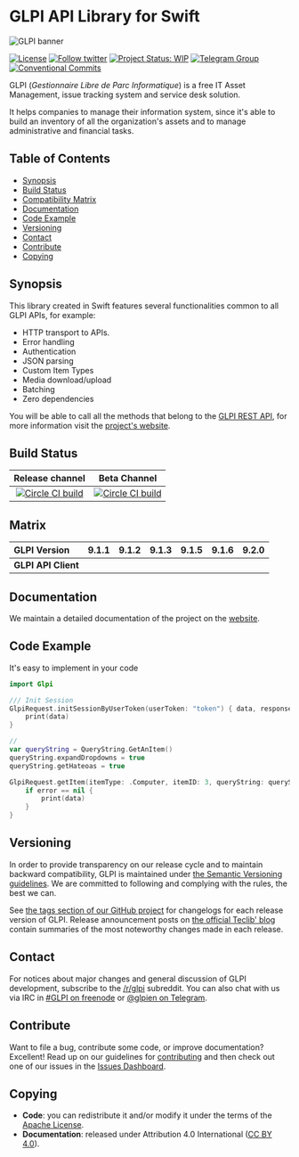 # GLPI API Library for Swift

![GLPI banner](https://user-images.githubusercontent.com/29282308/31666160-8ad74b1a-b34b-11e7-839b-043255af4f58.png)

[![License](https://img.shields.io/badge/license-Apache_v2.0-blue.svg)](https://github.com/glpi-project/swift-library-glpi/blob/develop/LICENSE.md)
[![Follow twitter](https://img.shields.io/twitter/follow/GLPI_PROJECT.svg?style=social&label=Twitter&style=flat-square)](https://twitter.com/GLPI_PROJECT)
[![Project Status: WIP](http://www.repostatus.org/badges/latest/wip.svg)](http://www.repostatus.org/)
[![Telegram Group](https://img.shields.io/badge/Telegram-Group-blue.svg)](https://t.me/glpien)
[![Conventional Commits](https://img.shields.io/badge/Conventional%20Commits-1.0.0-yellow.svg)](https://conventionalcommits.org)

GLPI (_Gestionnaire Libre de Parc Informatique_) is a free IT Asset Management, issue tracking system and service desk solution.

It helps companies to manage their information system, since it's able to build an inventory of all the organization's assets and to manage administrative and financial tasks.

## Table of Contents

* [Synopsis](#synopsis)
* [Build Status](#build-status)
* [Compatibility Matrix](#matrix)
* [Documentation](#documentation)
* [Code Example](#example)
* [Versioning](#versioning)
* [Contact](#contact)
* [Contribute](#contribute)
* [Copying](#copying)

## Synopsis

This library created in Swift features several functionalities common to all GLPI APIs, for example:

* HTTP transport to APIs.
* Error handling
* Authentication
* JSON parsing
* Custom Item Types
* Media download/upload
* Batching
* Zero dependencies

You will be able to call all the methods that belong to the [GLPI REST API](https://github.com/glpi-project/glpi/blob/master/apirest.md), for more information visit the [project's website](https://glpi-project.github.io/swift-library-glpi/).

## Build Status

|**Release channel**|Beta Channel|
|:---:|:---:|
|[![Circle CI build](https://circleci.com/gh/glpi-project/swift-library-glpi/tree/master.svg?style=svg)](https://circleci.com/gh/glpi-project/swift-library-glpi/tree/master)|[![Circle CI build](https://circleci.com/gh/glpi-project/swift-library-glpi/tree/develop.svg?style=svg)](https://circleci.com/gh/glpi-project/swift-library-glpi/tree/develop)|

## Matrix

|**GLPI Version**|9.1.1|9.1.2|9.1.3|9.1.5|9.1.6|9.2.0|
|:----|----|----|----|---|---|---|
|**GLPI API Client**|||||||

## Documentation

We maintain a detailed documentation of the project on the [website](https://glpi-project.github.io/swift-library-glpi/).

## Code Example

It's easy to implement in your code

```swift
import Glpi

/// Init Session
GlpiRequest.initSessionByUserToken(userToken: "token") { data, response, error in
    print(data)
}

//
var queryString = QueryString.GetAnItem()
queryString.expandDropdowns = true
queryString.getHateoas = true

GlpiRequest.getItem(itemType: .Computer, itemID: 3, queryString: queryString) { data, response, error in
    if error == nil {
        print(data)
    }
}

```

## Versioning

In order to provide transparency on our release cycle and to maintain backward compatibility, GLPI is maintained under [the Semantic Versioning guidelines](http://semver.org/). We are committed to following and complying with the rules, the best we can.

See [the tags section of our GitHub project](https://github.com/glpi-project/swift-library-glpi/tags) for changelogs for each release version of GLPI. Release announcement posts on [the official Teclib' blog](http://www.teclib-edition.com/en/communities/blog-posts/) contain summaries of the most noteworthy changes made in each release.

## Contact

For notices about major changes and general discussion of GLPI development, subscribe to the [/r/glpi](http://www.reddit.com/r/glpi) subreddit.
You can also chat with us via IRC in [#GLPI on freenode](http://webchat.freenode.net/?channels=GLPI) or [@glpien on Telegram](https://t.me/glpien).

## Contribute

Want to file a bug, contribute some code, or improve documentation? Excellent! Read up on our
guidelines for [contributing](./CONTRIBUTING.md) and then check out one of our issues in the [Issues Dashboard](https://github.com/glpi-project/swift-library-glpi/issues).

## Copying

* **Code**: you can redistribute it and/or modify
    it under the terms of the [Apache License](https://www.apache.org/licenses/LICENSE-2.0).
* **Documentation**: released under Attribution 4.0 International ([CC BY 4.0](https://creativecommons.org/licenses/by/4.0/)).
